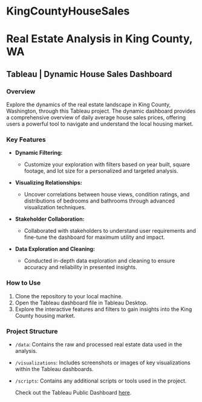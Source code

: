 # KingCountyHouseSales
# Real Estate Analysis in King County, WA

## Tableau | Dynamic House Sales Dashboard

### Overview

Explore the dynamics of the real estate landscape in King County, Washington, through this Tableau project. The dynamic dashboard provides a comprehensive overview of daily average house sales prices, offering users a powerful tool to navigate and understand the local housing market.

### Key Features

- **Dynamic Filtering:**
  - Customize your exploration with filters based on year built, square footage, and lot size for a personalized and targeted analysis.

- **Visualizing Relationships:**
  - Uncover correlations between house views, condition ratings, and distributions of bedrooms and bathrooms through advanced visualization techniques.

- **Stakeholder Collaboration:**
  - Collaborated with stakeholders to understand user requirements and fine-tune the dashboard for maximum utility and impact.

- **Data Exploration and Cleaning:**
  - Conducted in-depth data exploration and cleaning to ensure accuracy and reliability in presented insights.

### How to Use

1. Clone the repository to your local machine.
2. Open the Tableau dashboard file in Tableau Desktop.
3. Explore the interactive features and filters to gain insights into the King County housing market.

### Project Structure

- `/data`: Contains the raw and processed real estate data used in the analysis.
- `/visualizations`: Includes screenshots or images of key visualizations within the Tableau dashboards.
- `/scripts`: Contains any additional scripts or tools used in the project.

  Check out the Tableau Public Dashboard [here](https://public.tableau.com/app/profile/bhawana.sharma/viz/KingCountyHouseSales_16965071478290/KingCountyHouseSales).
